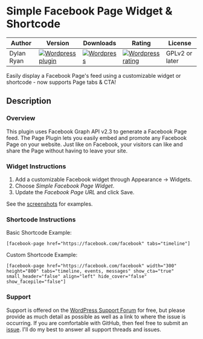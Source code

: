# Simple Facebook Page Widget & Shortcode
 Author | Version | Downloads | Rating | License
----- | ----- | ----- | ----- | -----
 Dylan Ryan | [![Wordpress plugin](http://img.shields.io/wordpress/plugin/v/simple-facebook-twitter-widget.svg?style=flat)](https://wordpress.org/plugins/simple-facebook-twitter-widget/) | [![Wordpress](http://img.shields.io/wordpress/plugin/dt/simple-facebook-twitter-widget.svg?style=flat)](https://wordpress.org/plugins/simple-facebook-twitter-widget/) | [![Wordpress rating](http://img.shields.io/wordpress/plugin/r/simple-facebook-twitter-widget.svg?style=flat)](https://wordpress.org/plugins/simple-facebook-twitter-widget/) | GPLv2 or later 


Easily display a Facebook Page's feed using a customizable widget or shortcode - now supports Page tabs & CTA!

## Description
### Overview
This plugin uses Facebook Graph API v2.3 to generate a Facebook Page feed. The Page Plugin lets you easily embed and promote any Facebook Page on your website. Just like on Facebook, your visitors can like and share the Page without having to leave your site.

### Widget Instructions
1. Add a customizable Facebook widget through Appearance -> Widgets.
2. Choose *Simple Facebook Page Widget*.
3. Update the *Facebook Page URL* and click Save.

See the [screenshots](https://wordpress.org/plugins/simple-facebook-twitter-widget/screenshots/) for examples.

### Shortcode Instructions
Basic Shortcode Example:

`[facebook-page href="https://facebook.com/facebook" tabs="timeline"]`

Custom Shortcode Example:

`[facebook-page href="https://facebook.com/facebook" width="300" height="800" tabs="timeline, events, messages" show_cta="true" small_header="false" align="left" hide_cover="false" show_facepile="false"]`

### Support

Support is offered on the [WordPress Support Forum](https://wordpress.org/support/plugin/simple-facebook-twitter-widget) for free, but please provide as much detail as possible as well as a link to where the issue is occurring. If you are comfortable with GitHub, then feel free to submit an [issue](https://github.com/irkanu/simple-facebook-page-widget/issues). I'll do my best to answer all support threads and issues.

